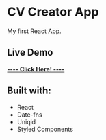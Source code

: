 # CV Creator App
My first React App. 

## Live Demo
<a href="https://santipu03.github.io/CV-Project/" target="_blank"><strong>---- Click Here! ----</strong></a>
<br>

## Built with:
 - React
 - Date-fns
 - Uniqid
 - Styled Components
